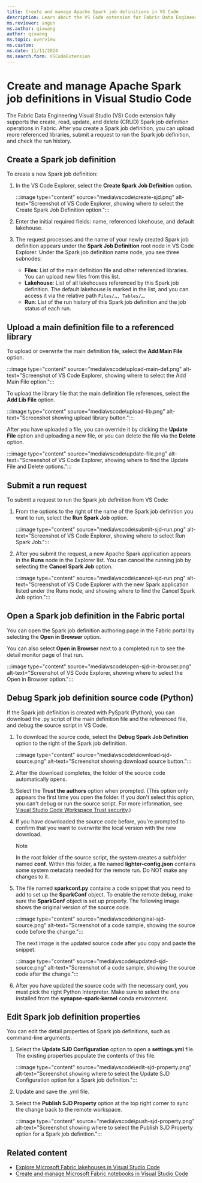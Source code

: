 ```yaml
---
title: Create and manage Apache Spark job definitions in VS Code
description: Learn about the VS Code extension for Fabric Data Engineering, which supports a pro-developer experience for creating, running, and debugging Spark job definitions.
ms.reviewer: sngun
ms.author: qixwang
author: qixwang
ms.topic: overview
ms.custom:
ms.date: 11/11/2024
ms.search.form: VSCodeExtension
---
```


# Create and manage Apache Spark job definitions in Visual Studio Code

The Fabric Data Engineering Visual Studio (VS) Code extension fully supports the create, read, update, and delete (CRUD) Spark job definition operations in Fabric. After you create a Spark job definition, you can upload more referenced libraries, submit a request to run the Spark job definition, and check the run history.

## Create a Spark job definition

To create a new Spark job definition:

1. In the VS Code Explorer, select the **Create Spark Job Definition** option.

   :::image type="content" source="media\vscode\create-sjd.png" alt-text="Screenshot of VS Code Explorer, showing where to select the Create Spark Job Definition option.":::

1. Enter the initial required fields: name, referenced lakehouse, and default lakehouse.

1. The request processes and the name of your newly created Spark job definition appears under the **Spark Job Definition** root node in VS Code Explorer. Under the Spark job definition name node, you see three subnodes:

   - **Files**: List of the main definition file and other referenced libraries. You can upload new files from this list.
   - **Lakehouse**: List of all lakehouses referenced by this Spark job definition. The default lakehouse is marked in the list, and you can access it via the relative path `Files/…, Tables/…`.
   - **Run**: List of the run history of this Spark job definition and the job status of each run.

## Upload a main definition file to a referenced library

To upload or overwrite the main definition file, select the **Add Main File** option.

   :::image type="content" source="media\vscode\upload-main-def.png" alt-text="Screenshot of VS Code Explorer, showing where to select the Add Main File option.":::

To upload the library file that the main definition file references, select the **Add Lib File** option.

   :::image type="content" source="media\vscode\upload-lib.png" alt-text="Screenshot showing upload library button.":::

After you have uploaded a file, you can override it by clicking the **Update File** option and uploading a new file, or you can delete the file via the **Delete** option.

  :::image type="content" source="media\vscode\update-file.png" alt-text="Screenshot of VS Code Explorer, showing where to find the Update File and Delete options.":::

## Submit a run request

To submit a request to run the Spark job definition from VS Code:

1. From the options to the right of the name of the Spark job definition you want to run, select the **Run Spark Job** option.

   :::image type="content" source="media\vscode\submit-sjd-run.png" alt-text="Screenshot of VS Code Explorer, showing where to select Run Spark Job.":::

1. After you submit the request, a new Apache Spark application appears in the **Runs** node in the Explorer list. You can cancel the running job by selecting the **Cancel Spark Job** option.

   :::image type="content" source="media\vscode\cancel-sjd-run.png" alt-text="Screenshot of VS Code Explorer with the new Spark application listed under the Runs node, and showing where to find the Cancel Spark Job option.":::

## Open a Spark job definition in the Fabric portal

You can open the Spark job definition authoring page in the Fabric portal by selecting the **Open in Browser** option.

You can also select **Open in Browser** next to a completed run to see the detail monitor page of that run.

:::image type="content" source="media\vscode\open-sjd-in-browser.png" alt-text="Screenshot of VS Code Explorer, showing where to select the Open in Browser option.":::

## Debug Spark job definition source code (Python)

If the Spark job definition is created with PySpark (Python), you can download the .py script of the main definition file and the referenced file, and debug the source script in VS Code.

1. To download the source code, select the **Debug Spark Job Definition** option to the right of the Spark job definition.

   :::image type="content" source="media\vscode\download-sjd-source.png" alt-text="Screenshot showing download source button.":::

1. After the download completes, the folder of the source code automatically opens.

1. Select the **Trust the authors** option when prompted. (This option only appears the first time you open the folder. If you don't select this option, you can't debug or run the source script. For more information, see [Visual Studio Code Workspace Trust security](https://code.visualstudio.com/docs/editor/workspace-trust).)

1. If you have downloaded the source code before, you're prompted to confirm that you want to overwrite the local version with the new download.

   > [!NOTE]
   > In the root folder of the source script, the system creates a subfolder named **conf**. Within this folder, a file named **lighter-config.json** contains some system metadata needed for the remote run. Do NOT make any changes to it.

1. The file named **sparkconf.py** contains a code snippet that you need to add to set up the **SparkConf** object. To enable the remote debug, make sure the **SparkConf** object is set up properly. The following image shows the original version of the source code.

   :::image type="content" source="media\vscode\original-sjd-source.png" alt-text="Screenshot of a code sample, showing the source code before the change.":::

   The next image is the updated source code after you copy and paste the snippet.

   :::image type="content" source="media\vscode\updated-sjd-source.png" alt-text="Screenshot of a code sample, showing the source code after the change.":::

1. After you have updated the source code with the necessary conf, you must pick the right Python Interpreter. Make sure to select the one installed from the **synapse-spark-kernel** conda environment.

## Edit Spark job definition properties

You can edit the detail properties of Spark job definitions, such as command-line arguments.

1. Select the **Update SJD Configuration** option to open a **settings.yml** file. The existing properties populate the contents of this file.

   :::image type="content" source="media\vscode\edit-sjd-property.png" alt-text="Screenshot showing where to select the Update SJD Configuration option for a Spark job definition.":::

1. Update and save the .yml file.

1. Select the **Publish SJD Property** option at the top right corner to sync the change back to the remote workspace.

   :::image type="content" source="media\vscode\push-sjd-property.png" alt-text="Screenshot showing where to select the Publish SJD Property option for a Spark job definition.":::

## Related content

- [Explore Microsoft Fabric lakehouses in Visual Studio Code](explore-lakehouse-with-vs-code.md)
- [Create and manage Microsoft Fabric notebooks in Visual Studio Code](author-notebook-with-vs-code.md)
